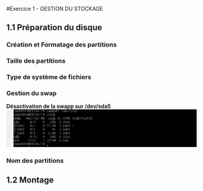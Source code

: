 #Exercice 1 - GESTION DU STOCKAGE

## 1.1 Préparation du disque

### Création et Formatage des partitions
### Taille des partitions
### Type de système de fichiers
### Gestion du swap

__Désactivation de la swapp sur /dev/sda5__
![swapoff](https://github.com/Tr3n4rT/TSSR-Checkpoint-1-Mathieu/blob/main/IMAGE_CHECKPOINT/swappoff.png)
### Nom des partitions


## 1.2 Montage
